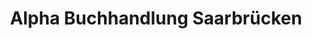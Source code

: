 ---
title: "Alpha Buchhandlung Saarbrücken"
url: /saarbruecken/alpha-buchhandlung-saarbruecken/
shop: Bücher
---